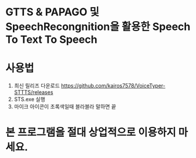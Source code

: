 # GTTS & PAPAGO 및 SpeechRecongnition을 활용한 Speech To Text To Speech
# 사용법
1. 최신 릴리즈 다운로드 https://github.com/kairos7578/VoiceTyper-STTTS/releases 
2. STS.exe 실행
3. 마이크 아이콘이 초록색일때 블라블라 말하면 끝
# 본 프로그램을 절대 상업적으로 이용하지 마세요.

